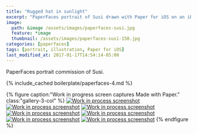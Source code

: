 ```yaml
---
title: "Rugged hat in sunlight"
excerpt: "PaperFaces portrait of Susi drawn with Paper for iOS on an iPad."
image: 
  path: &image /assets/images/paperfaces-susi.jpg 
  feature: *image
  thumbnail: /assets/images/paperfaces-susi-150.jpg
categories: [paperfaces]
tags: [portrait, illustration, Paper for iOS]
last_modified_at: 2017-01-17T14:54:14-05:00
---
```


PaperFaces portrait commission of Susi.

{% include_cached boilerplate/paperfaces-4.md %}

{% figure caption:"Work in progress screen captures Made with Paper." class:"gallery-3-col" %}
[![Work in process screenshot](/assets/images/paperfaces-susi-process-1-600.jpg)](/assets/images/paperfaces-susi-process-1-lg.jpg)
[![Work in process screenshot](/assets/images/paperfaces-susi-process-2-600.jpg)](/assets/images/paperfaces-susi-process-2-lg.jpg)
[![Work in process screenshot](/assets/images/paperfaces-susi-process-3-600.jpg)](/assets/images/paperfaces-susi-process-3-lg.jpg)
[![Work in process screenshot](/assets/images/paperfaces-susi-process-4-600.jpg)](/assets/images/paperfaces-susi-process-4-lg.jpg)
[![Work in process screenshot](/assets/images/paperfaces-susi-process-5-600.jpg)](/assets/images/paperfaces-susi-process-5-lg.jpg)
[![Work in process screenshot](/assets/images/paperfaces-susi-process-6-600.jpg)](/assets/images/paperfaces-susi-process-6-lg.jpg)
[![Work in process screenshot](/assets/images/paperfaces-susi-process-7-600.jpg)](/assets/images/paperfaces-susi-process-7-lg.jpg)
{% endfigure %}
